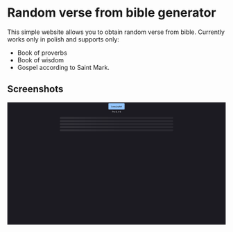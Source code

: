 # Random verse from bible generator
This simple website allows you to obtain random verse from bible.
Currently works only in polish and supports only:
- Book of proverbs
- Book of wisdom
- Gospel according to Saint Mark.

## Screenshots
![screenshot1](./docs/screen1.png)